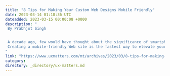 ```yaml
---
title: "8 Tips for Making Your Custom Web Designs Mobile Friendly"
date: 2023-03-14 01:18:36 UTC
dateadded: 2023-03-15 00:00:08 +0000
description: "
 By Prabhjot Singh 


 A decade ago, few would have thought about the significance of smartphones. Today, a smartphone is no longer just a phone. It is a way of living, communicating, shopping, ordering food, and finding answers to our questions. Most users now depend on the usability of smartphones. Wise businesses are developing or upgrading their Web site to provide a smooth, easy-to-use, mobile-friendly experience. 
 Creating a mobile-friendly Web site is the fastest way to elevate your search-engine ranking and kick-start your business’s online presence. By the end of 2025, the number of users accessing the Internet via a mobile phone will be close to 3 billion. And I expect this number to continue to grow. If you’re reading this article, you are probably aware of the importance of having a mobile-friendly Web site and want to learn more. Read More 
"
link: "https://www.uxmatters.com/mt/archives/2023/03/8-tips-for-making-your-custom-web-designs-mobile-friendly.php"
category:
directory: _directory/ux-matters.md
---
```


